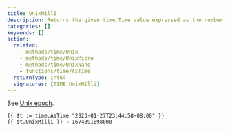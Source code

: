 ```yaml
---
title: UnixMilli
description: Returns the given time.Time value expressed as the number of milliseconds elapsed since January 1, 1970 UTC. 
categories: []
keywords: []
action:
  related:
    - methods/time/Unix
    - methods/time/UnixMicro
    - methods/time/UnixNano
    - functions/time/AsTime
  returnType: int64
  signatures: [TIME.UnixMilli]
---
```


See [Unix epoch](https://en.wikipedia.org/wiki/Unix_time).

```go-html-template
{{ $t := time.AsTime "2023-01-27T23:44:58-08:00" }}
{{ $t.UnixMilli }} → 1674891898000
```
